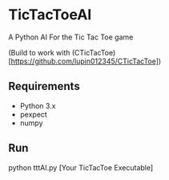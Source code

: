 # TicTacToeAI
A Python AI For the Tic Tac Toe game

(Build to work with (CTicTacToe)[https://github.com/lupin012345/CTicTacToe])

## Requirements

- Python 3.x
- pexpect
- numpy

## Run

python tttAI.py [Your TicTacToe Executable]
